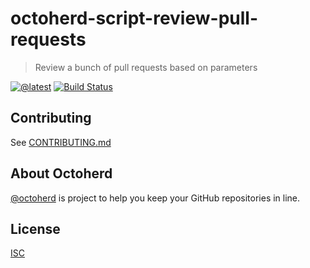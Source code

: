 # octoherd-script-review-pull-requests

> Review a bunch of pull requests based on parameters

[![@latest](https://img.shields.io/npm/v/octoherd-script-review-pull-requests.svg)](https://www.npmjs.com/package/octoherd-script-review-pull-requests)
[![Build Status](https://github.com/oscard0m/octoherd-script-review-pull-requests/workflows/Test/badge.svg)](https://github.com/oscard0m/octoherd-script-review-pull-requests/actions?query=workflow%3ATest+branch%3Amain)

## Contributing

See [CONTRIBUTING.md](CONTRIBUTING.md)

## About Octoherd

[@octoherd](https://github.com/octoherd/) is project to help you keep your GitHub repositories in line.

## License

[ISC](LICENSE.md)
